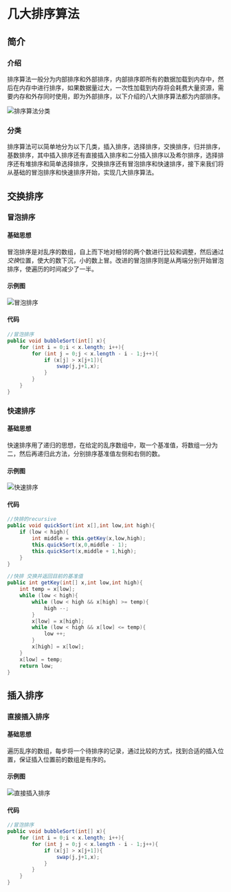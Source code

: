 # 几大排序算法
## 简介

### 介绍

排序算法一般分为内部排序和外部排序，内部排序即所有的数据加载到内存中，然后在内存中进行排序，如果数据量过大，一次性加载到内存将会耗费大量资源，需要内存和外存同时使用，即为外部排序，以下介绍的八大排序算法都为内部排序。

![排序算法分类](https://img-blog.csdn.net/20170905095722080)

### 分类

排序算法可以简单地分为以下几类，插入排序，选择排序，交换排序，归并排序，基数排序，其中插入排序还有直接插入排序和二分插入排序以及希尔排序，选择排序还有堆排序和简单选择排序，交换排序还有冒泡排序和快速排序，接下来我们将从基础的冒泡排序和快速排序开始，实现几大排序算法。

## 交换排序

### 冒泡排序

#### 基础思想

冒泡排序是对乱序的数组，自上而下地对相邻的两个数进行比较和调整，然后通过*交换*位置，使大的数下沉，小的数上冒。改进的冒泡排序则是从两端分别开始冒泡排序，使遍历的时间减少了一半。

#### 示例图

![冒泡排序](https://img-blog.csdn.net/20170905170411607)

#### 代码

```java
//冒泡排序
public void bubbleSort(int[] x){
	for (int i = 0;i < x.length; i++){
		for (int j = 0;j < x.length - i - 1;j++){
			if (x[j] > x[j+1]){
				swap(j,j+1,x);
			}
		}
	}
}
```

### 快速排序

#### 基础思想

快速排序用了递归的思想，在给定的乱序数组中，取一个基准值，将数组一分为二，然后再递归此方法，分别排序基准值左侧和右侧的数。

#### 示例图

![快速排序](https://images2017.cnblogs.com/blog/849589/201710/849589-20171015230936371-1413523412.gif)

#### 代码

```java
//快排的recursive
public void quickSort(int x[],int low,int high){
	if (low < high){
		int middle = this.getKey(x,low,high);
		this.quickSort(x,0,middle - 1);
		this.quickSort(x,middle + 1,high);
	}
}

//快排 交换并返回目前的基准值
public int getKey(int[] x,int low,int high){
	int temp = x[low];
	while (low < high){
		while (low < high && x[high] >= temp){
			high --;
		}
		x[low] = x[high];
		while (low < high && x[low] <= temp){
			low ++;
		}
		x[high] = x[low];
	}
	x[low] = temp;
	return low;
}
```

## 插入排序

### 直接插入排序

#### 基础思想

遍历乱序的数组，每步将一个待排序的记录，通过比较的方式，找到合适的插入位置，保证插入位置前的数组是有序的。

#### 示例图

![直接插入排序](https://img-blog.csdn.net/20170905145340969)

#### 代码

```java
//冒泡排序
public void bubbleSort(int[] x){
	for (int i = 0;i < x.length; i++){
		for (int j = 0;j < x.length - i - 1;j++){
			if (x[j] > x[j+1]){
				swap(j,j+1,x);
			}
		}
	}
}
```


